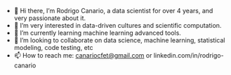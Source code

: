 - 👋 Hi there, I’m Rodrigo Canario, a data scientist for over 4 years, and very passionate about it.
- 👀 I’m very interested in data-driven cultures and scientific computation.
- 🌱 I’m currently learning machine learning advanced tools.
- 💞️ I’m looking to collaborate on data science, machine learning, statistical modeling, code testing, etc
- 📫 How to reach me: canariocfet@gmail.com or linkedin.com/in/rodrigo-canario

<!---
canariocfet/canariocfet is a ✨ special ✨ repository because its `README.md` (this file) appears on your GitHub profile.
You can click the Preview link to take a look at your changes.
--->
